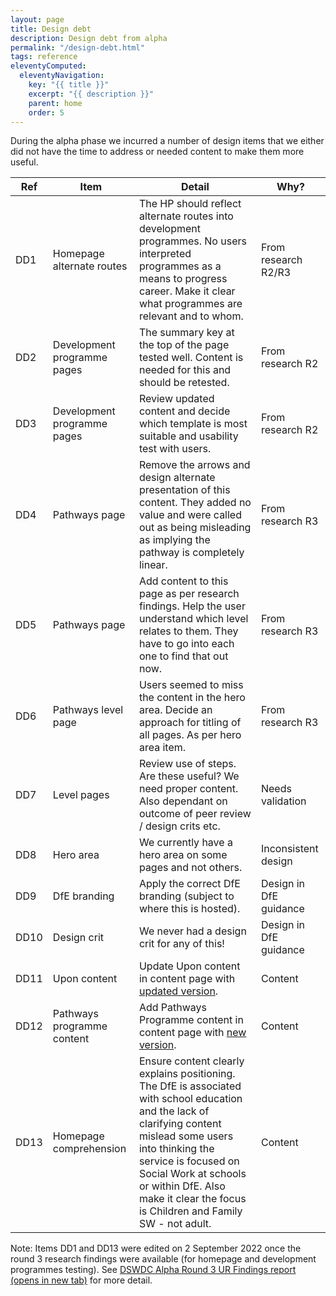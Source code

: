 ```yaml
---
layout: page
title: Design debt
description: Design debt from alpha
permalink: "/design-debt.html"
tags: reference
eleventyComputed:
  eleventyNavigation:
    key: "{{ title }}"
    excerpt: "{{ description }}"
    parent: home
    order: 5
---
```


During the alpha phase we incurred a number of design items that we either did not have the time to address or needed content to make them more useful.

| Ref  | Item                        | Detail                                                                                                                                                                                                                                                                                           | Why?                   |
|------|-----------------------------|--------------------------------------------------------------------------------------------------------------------------------------------------------------------------------------------------------------------------------------------------------------------------------------------------|------------------------|
| DD1  | Homepage alternate routes   | The HP should reflect alternate routes into development programmes. No users interpreted programmes as a means to progress career. Make it clear what programmes are relevant and to whom.                                                                                                       | From research R2/R3    |
| DD2  | Development programme pages | The summary key at the top of the page tested well. Content is needed for this and should be retested.                                                                                                                                                                                           | From research R2       |
| DD3  | Development programme pages | Review updated content and decide which template is most suitable and usability test with users.                                                                                                                                                                                                 | From research R2       |
| DD4  | Pathways page               | Remove the arrows and design alternate presentation of this content. They added no value and were called out as being misleading as implying the pathway is completely linear.                                                                                                                   | From research R3       |
| DD5  | Pathways page               | Add content to this page as per research findings. Help the user understand which level relates to them. They have to go into each one to find that out now.                                                                                                                                     | From research R3       |
| DD6  | Pathways level page         | Users seemed to miss the content in the hero area. Decide an approach for titling of all pages. As per hero area item.                                                                                                                                                                           | From research R3       |
| DD7  | Level pages                 | Review use of steps. Are these useful? We need proper content. Also dependant on outcome of peer review / design crits etc.                                                                                                                                                                      | Needs validation       |
| DD8  | Hero area                   | We currently have a hero area on some pages and not others.                                                                                                                                                                                                                                      | Inconsistent design    |
| DD9  | DfE branding                | Apply the correct DfE branding (subject to where this is hosted).                                                                                                                                                                                                                                | Design in DfE guidance |
| DD10 | Design crit                 | We never had a design crit for any of this!                                                                                                                                                                                                                                                      | Design in DfE guidance |
| DD11 | Upon content                | Update Upon content in content page with <a href="https://docs.google.com/document/d/1Ov605Jy2SS9wF1kBW4R65QqdlHDyzaKD3x31PMdSrAs/edit?usp=sharing" target="_blank">updated version</a>.                                                                                                         | Content                |
| DD12 | Pathways programme content  | Add Pathways Programme content in content page with <a href="https://docs.google.com/document/d/1DBxyIH9cqiH-tW3YYJ2Zi9tVaYT-lHTKIb_SJXR-gv0/edit?usp=sharing" target="_blank">new version</a>.                                                                                                  | Content                |
| DD13 | Homepage comprehension      | Ensure content clearly explains positioning. The DfE is associated with school education and the lack of clarifying content mislead some users into thinking the service is focused on Social Work at schools or within DfE. Also make it clear the focus is Children and Family SW - not adult. | Content                |

Note: Items DD1 and DD13 were edited on 2 September 2022 once the round 3 research findings were available (for homepage and development programmes testing). See <a href="https://docs.google.com/presentation/d/11MnqvxkWeXfDxY2RkGzq6dtJ_T--K1YTAgiP6yfRmR8/edit?usp=sharing" target="_blank">DSWDC Alpha Round 3 UR Findings report (opens in new tab)</a> for more detail.
